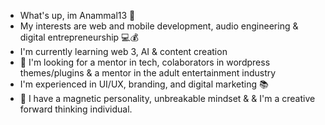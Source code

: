 - What's up, im Anammal13 🎲
- My interests are web and mobile
  development, audio engineering & digital entrepreneurship 💻💰
- I'm currently learning web 3, AI & content creation 
- 👀 I'm looking for a mentor in tech, colaborators in wordpress themes/plugins
  & a mentor in the adult entertainment industry 
- I'm experienced in UI/UX, branding, and digital marketing 📚
- 🧲 I have a magnetic personality, unbreakable mindset &
& I'm a creative forward thinking individual. 
<!---
Anammal13/Anammal13 is a ✨ special ✨ repository because its `README.md` (this file) appears on your GitHub profile.
You can click the Preview link to take a look at your changes.
--->
